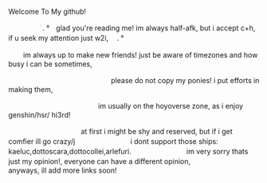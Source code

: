 Welcome To My github!


ㅤㅤㅤㅤㅤׁ . °ㅤglad you're reading me! im always half-afk, but i accept c+h, if u seek my attention just w2i,ㅤ . °

ㅤㅤ      im always up to make new friends! just be aware of timezones and how busy i can be sometimes,

ㅤㅤㅤㅤㅤㅤㅤㅤㅤㅤㅤㅤㅤㅤㅤㅤplease do not copy my ponies! i put efforts in making them,

ㅤㅤㅤㅤㅤㅤㅤㅤㅤㅤㅤㅤㅤㅤim usually on the hoyoverse zone, as i enjoy genshin/hsr/ hi3rd!

ㅤㅤㅤㅤㅤㅤㅤㅤㅤㅤㅤ  at first i might be shy and reserved, but if i get comfier ill go crazy/j
                     ㅤㅤㅤㅤㅤㅤㅤㅤ
                       i dont support those ships: kaeluc,dottoscara,dottocollei,arlefuri.
ㅤㅤㅤㅤㅤㅤㅤㅤ
                   im very sorry thats just my opinion!, everyone can have a different opinion,
               ㅤㅤㅤㅤㅤㅤㅤㅤ
                                     anyways, ill add more links soon!

